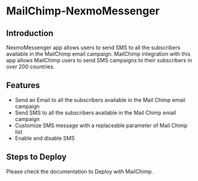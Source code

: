 # MailChimp-NexmoMessenger

## Introduction
NexmoMessenger app allows users to send SMS to all the subscribers available in the MailChimp email campaign. MailChimp integration with this app allows MailChimp users to send SMS campaigns to their subscribers in over 200 countries.

## Features
- Send an Email to all the subscribers available in the Mail Chimp email campaign 
- Send SMS to all the subscribers available in the Mail Chimp email campaign
- Customize SMS message with a replaceable parameter of Mail Chimp list
- Enable and disable SMS

## Steps to Deploy
Please check the documentation to Deploy with MailChimp.
